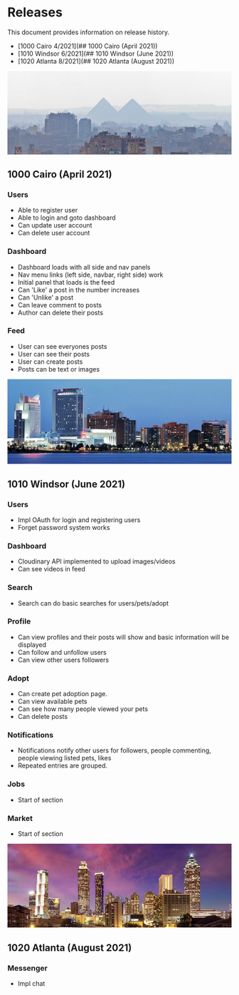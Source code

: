 # Releases

This document provides information on release history.

- [1000 Cairo 4/2021](## 1000 Cairo (April 2021))
- [1010 Windsor 6/2021](## 1010 Windsor (June 2021))
- [1020 Atlanta 8/2021](## 1020 Atlanta (August 2021))

![](./img/cairo.png)
## 1000 Cairo (April 2021)

### Users
- Able to register user
- Able to login and goto dashboard
- Can update user account
- Can delete user account

### Dashboard
- Dashboard loads with all side and nav panels
- Nav menu links (left side, navbar, right side) work
- Initial panel that loads is the feed
- Can 'Like' a post in the number increases
- Can 'Unlike' a post
- Can leave comment to posts
- Author can delete their posts

### Feed
- User can see everyones posts
- User can see their posts
- User can create posts
- Posts can be text or images
 
![](./img/windsor.png)
## 1010 Windsor (June 2021)

### Users
- Impl OAuth for login and registering users
- Forget password system works
 
### Dashboard
- Cloudinary API implemented to upload images/videos
- Can see videos in feed

### Search
- Search can do basic searches for users/pets/adopt

### Profile
- Can view profiles and their posts will show and basic information will be displayed
- Can follow and unfollow users
- Can view other users followers

### Adopt
- Can create pet adoption page. 
- Can view available pets
- Can see how many people viewed your pets
- Can delete posts

### Notifications
- Notifications notify other users for followers, people commenting, people viewing listed pets, likes
- Repeated entries are grouped. 

### Jobs
- Start of section

### Market
- Start of section 

![](./img/atlanta.png)
## 1020 Atlanta (August 2021)

### Messenger
- Impl chat